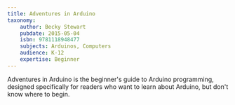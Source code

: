 ```yaml
---
title: Adventures in Arduino
taxonomy:
	author: Becky Stewart
	pubdate: 2015-05-04
	isbn: 9781118948477
	subjects: Arduinos, Computers
	audience: K-12
	expertise: Beginner
---
```

Adventures in Arduino is the beginner's guide to Arduino programming, designed specifically for readers who want to learn about Arduino, but don't know where to begin.